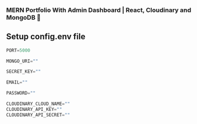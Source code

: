 ### MERN Portfolio With Admin Dashboard | React, Cloudinary and MongoDB 🙌

## Setup config.env file

```js
PORT=5000

MONGO_URI=""

SECRET_KEY=""

EMAIL=""

PASSWORD=""

CLOUDINARY_CLOUD_NAME=""
CLOUDINARY_API_KEY=""
CLOUDINARY_API_SECRET=""
```

